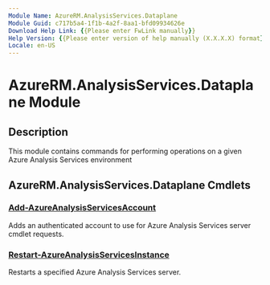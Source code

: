 ```yaml
---
Module Name: AzureRM.AnalysisServices.Dataplane
Module Guid: c717b5a4-1f1b-4a2f-8aa1-bfd09934626e
Download Help Link: {{Please enter FwLink manually}}
Help Version: {{Please enter version of help manually (X.X.X.X) format}}
Locale: en-US
---
```


# AzureRM.AnalysisServices.Dataplane Module
## Description
This module contains commands for performing operations on a given Azure Analysis Services environment

## AzureRM.AnalysisServices.Dataplane Cmdlets
### [Add-AzureAnalysisServicesAccount](Add-AzureAnalysisServicesAccount.md)
Adds an authenticated account to use for Azure Analysis Services server cmdlet requests.

### [Restart-AzureAnalysisServicesInstance](Restart-AzureAnalysisServicesInstance.md)
Restarts a specified Azure Analysis Services server.


